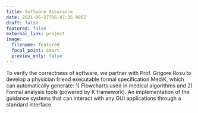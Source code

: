 ```yaml
---
title: Software Assurance
date: 2021-06-27T06:47:35.998Z
draft: false
featured: false
external_link: project
image:
  filename: featured
  focal_point: Smart
  preview_only: false
---
```

<!--StartFragment-->

To verify the correctness of software, we partner with Prof. Grigore Rosu to develop a physician friend executable formal specification MediK, which can automatically generate: 1) Flowcharts used in medical algorithms and 2) Formal analysis tools (powered by K framework). An implementation of the guidance systems that can interact with any GUI applications through a standard interface.

<!--EndFragment-->